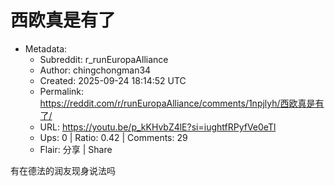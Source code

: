 # 西欧真是有了

- Metadata:
  - Subreddit: r_runEuropaAlliance
  - Author: chingchongman34
  - Created: 2025-09-24 18:14:52 UTC
  - Permalink: https://reddit.com/r/runEuropaAlliance/comments/1npjlyh/西欧真是有了/
  - URL: https://youtu.be/p_kKHvbZ4lE?si=iughtfRPyfVe0eTl
  - Ups: 0 | Ratio: 0.42 | Comments: 29
  - Flair: 分享 | Share


有在德法的润友现身说法吗


